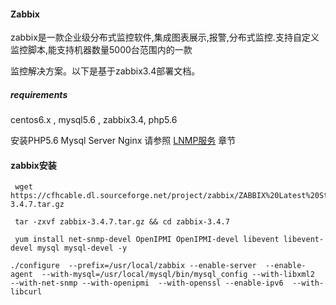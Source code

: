 #### **Zabbix**

zabbix是一款企业级分布式监控软件,集成图表展示,报警,分布式监控.支持自定义监控脚本,能支持机器数量5000台范围内的一款

监控解决方案。以下是基于zabbix3.4部署文档。

##### requirements

centos6.x , mysql5.6 , zabbix3.4, php5.6

安装PHP5.6  Mysql Server Nginx 请参照 [LNMP服务](/lnmpfu-wu.md) 章节

#### zabbix安装

```
 wget  https://cfhcable.dl.sourceforge.net/project/zabbix/ZABBIX%20Latest%20Stable/3.4.7/zabbix-3.4.7.tar.gz
 
 tar -zxvf zabbix-3.4.7.tar.gz && cd zabbix-3.4.7
 
 yum install net-snmp-devel OpenIPMI OpenIPMI-devel libevent libevent-devel mysql mysql-devel -y 

./configure  --prefix=/usr/local/zabbix --enable-server  --enable-agent  --with-mysql=/usr/local/mysql/bin/mysql_config --with-libxml2  --with-net-snmp --with-openipmi  --with-openssl --enable-ipv6  --with-libcurl
```



